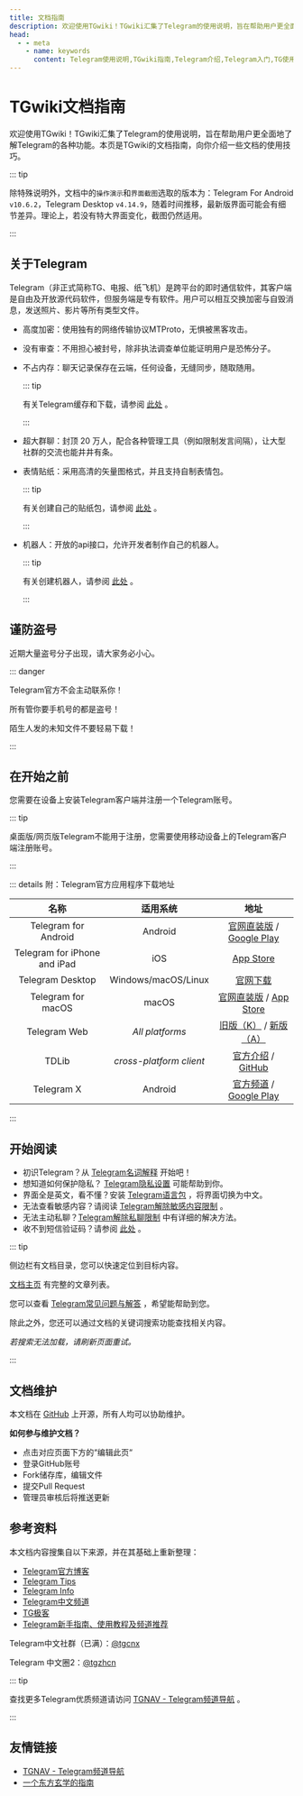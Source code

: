 ```yaml
---
title: 文档指南
description: 欢迎使用TGwiki！TGwiki汇集了Telegram的使用说明，旨在帮助用户更全面地了解Telegram的各种功能。访问TGwiki - Telegram知识库，了解更多Telegram使用技巧。
head:
  - - meta
    - name: keywords
      content: Telegram使用说明,TGwiki指南,Telegram介绍,Telegram入门,TG使用说明,TG介绍,TG入门,电报使用说明,电报介绍,电报入门,TGwiki,Telegram知识库
---
```


# TGwiki文档指南

欢迎使用TGwiki！TGwiki汇集了Telegram的使用说明，旨在帮助用户更全面地了解Telegram的各种功能。本页是TGwiki的文档指南，向你介绍一些文档的使用技巧。

::: tip

除特殊说明外，文档中的`操作演示`和`界面截图`选取的版本为：Telegram For Android `v10.6.2`，Telegram Desktop `v4.14.9`，随着时间推移，最新版界面可能会有细节差异。理论上，若没有特大界面变化，截图仍然适用。

:::

## 关于Telegram

Telegram（非正式简称TG、电报、纸飞机）是跨平台的即时通信软件，其客户端是自由及开放源代码软件，但服务端是专有软件。用户可以相互交换加密与自毁消息，发送照片、影片等所有类型文件。

- 高度加密：使用独有的网络传输协议MTProto，无惧被黑客攻击。

- 没有审查：不用担心被封号，除非执法调查单位能证明用户是恐怖分子。

- 不占内存：聊天记录保存在云端，任何设备，无缝同步，随取随用。

  ::: tip

  有关Telegram缓存和下载，请参阅 [此处](/tgwiki/download) 。

  :::

- 超大群聊：封顶 20 万人，配合各种管理工具（例如限制发言间隔），让大型社群的交流也能井井有条。

- 表情贴纸：采用高清的矢量图格式，并且支持自制表情包。

  ::: tip

  有关创建自己的贴纸包，请参阅 [此处](/tgwiki/createsticker) 。

  :::

- 机器人：开放的api接口，允许开发者制作自己的机器人。

  ::: tip

  有关创建机器人，请参阅 [此处](/tgwiki/createrobot) 。

  :::

## 谨防盗号

近期大量盗号分子出现，请大家务必小心。

::: danger

Telegram官方不会主动联系你！

所有管你要手机号的都是盗号！

陌生人发的未知文件不要轻易下载！

:::

## 在开始之前

您需要在设备上安装Telegram客户端并注册一个Telegram账号。

::: tip

桌面版/网页版Telegram不能用于注册，您需要使用移动设备上的Telegram客户端注册账号。

:::

::: details 附：Telegram官方应用程序下载地址

|             名称             |        适用系统         |                             地址                             |
| :--------------------------: | :---------------------: | :----------------------------------------------------------: |
|     Telegram for Android     |         Android         | [官网直装版](https://telegram.org/dl/android/apk) / [Google Play](https://play.google.com/store/apps/details?id=org.telegram.messenger) |
| Telegram for iPhone and iPad |           iOS           | [App Store](https://apps.apple.com/us/app/telegram-messenger/id686449807) |
|       Telegram Desktop       |   Windows/macOS/Linux   |          [官网下载](https://desktop.telegram.org/)           |
|      Telegram for macOS      |          macOS          | [官网直装版](https://telegram.org/dl/macos) / [App Store](https://apps.apple.com/us/app/telegram/id747648890) |
|         Telegram Web         |     *All platforms*     | [旧版（K）](https://telegram.org/dl/webk) / [新版（A）](https://telegram.org/dl/weba) |
|            TDLib             | *cross-platform client* | [官方介绍](https://telegram.org/blog/tdlib) / [GitHub](https://github.com/tdlib/td) |
|          Telegram X          |         Android         | [官方频道](https://t.me/tgx_log) / [Google Play](https://play.google.com/store/apps/details?id=org.thunderdog.challegram) |

:::

## 开始阅读

- 初识Telegram？从 [Telegram名词解释](/tgwiki/term) 开始吧！
- 想知道如何保护隐私？ [Telegram隐私设置](/tgwiki/privacy) 可能帮助到你。
- 界面全是英文，看不懂？安装 [Telegram语言包](/tgwiki/language) ，将界面切换为中文。
- 无法查看敏感内容？请阅读 [Telegram解除敏感内容限制](/tgwiki/pornios) 。
- 无法主动私聊？[Telegram解除私聊限制](/tgwiki/spam) 中有详细的解决方法。
- 收不到短信验证码？请参阅 [此处](/tgwiki/notcomesms) 。

::: tip

侧边栏有文档目录，您可以快速定位到目标内容。

[文档主页](/tgwiki/) 有完整的文章列表。

您可以查看 [Telegram常见问题与解答](/tgwiki/faq) ，希望能帮助到您。

除此之外，您还可以通过文档的关键词搜索功能查找相关内容。

*若搜索无法加载，请刷新页面重试。*

:::

## 文档维护

本文档在 [GitHub](https://github.com/tgnav/tgwiki) 上开源，所有人均可以协助维护。

**如何参与维护文档？**

- 点击对应页面下方的“编辑此页“
- 登录GitHub账号
- Fork储存库，编辑文件
- 提交Pull Request
- 管理员审核后将推送更新

## 参考资料

本文档内容搜集自以下来源，并在其基础上重新整理：

- [Telegram官方博客](https://telegram.org/blog)
- [Telegram Tips](https://t.me/TelegramTips)
- [Telegram Info](https://t.me/tginfo)
- [Telegram中文频道](https://t.me/tgcnz)
- [TG极客](https://t.me/TGgeek)
- [Telegram新手指南、使用教程及频道推荐](https://tingtalk.me/telegram)

Telegram中文社群（已满）：[@tgcnx](https://t.me/tgcnx)

Telegram 中文圈2：[@tgzhcn](https://t.me/tgzhcn)

::: tip

查找更多Telegram优质频道请访问 [TGNAV - Telegram频道导航](https://tgnav.github.io/) 。

:::

## 友情链接
- [TGNAV - Telegram频道导航](https://tgnav.github.io/)
- [一个东方玄学的指南](https://xuanxue.dclef.icu/)